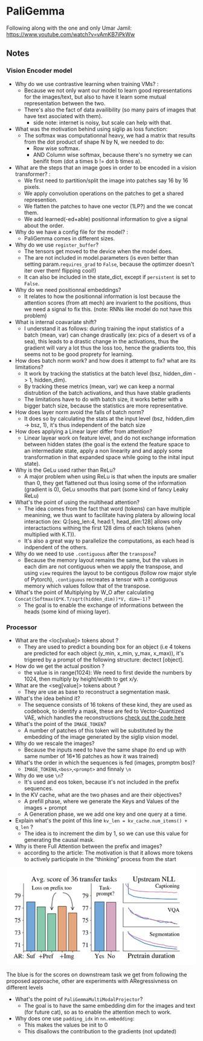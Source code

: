 # PaliGemma

Following along with the one and only Umar Jamil: https://www.youtube.com/watch?v=vAmKB7iPkWw

## Notes

### Vision Encoder model

- Why do we use contrastive learning when training VMs? :
  - Because we not only want our model to learn good representations for the images/text, but also to have it learn some mutual representation between the two.
  - There's also the fact of data availibility (so many pairs of images that have text asociated with them).
    - side note: internet is noisy, but scale can help with that.
- What was the motivation behind using siglip as loss function:
  - The softmax was computationnal heavy, we had a matrix that results from the dot product of shape N by N, we needed to do:
    - Row wise softmax.
    - AND Column wise softmax, because there's no symetry we can benifit from (dot a times b != dot b times a).
- What are the steps that an image goes in order to be encoded in a vision transformer? :
  - We first need to partition/split the image into patches say 16 by 16 pixels.
  - We apply convolution operations on the patches to get a shared represention.
  - We flatten the patches to have one vector (1LP?) and the we concat them.
  - We add learned(-ed+able) positionnal information to give a signal about the order.
- Why do we have a config file for the model? :
  - PaliGemma comes in different sizes.
- Why do we use `register_buffer`?
  - The tensors get moved to the device when the model does.
  - The are not included in model.parameters (is even better than setting param.`requires_grad` to `False`, because the optimzer doesn't iter over them! flipping cool!)
  - It can also be included in the state_dict, except if `persistent` is set to `False`.
- Why do we need positionnal embeddings?
  - It relates to how the positionnal information is lost because the attention scores (from att mech) are invarient to the positions, thus we need a signal to fix this. (note: RNNs like model do not have this problem)
- What is internal coavariate shift?
  - I understand it as follows: during training the input statistics of a batch (mean, var) can change drastically (ex: pics of a desert vs of a sea), this leads to a drastic change in the activations, thus the gradient will vary a lot thus the loss too, hence the gradients too, this seems not to be good proprety for learning.
- How does batch norm work? and how does it attempt to fix? what are its limitations?
  - It work by tracking the statistics at the batch level (bsz, hidden_dim -> 1, hidden_dim).
  - By tracking these metrics (mean, var) we can keep a normal distrubtion of the batch activations, and thus have stable gradients
  - The limitations have to do with batch size, it works better with a bigger batch size, because the statistics are more representative.
- How does layer norm avoid the falls of batch norm?
  - It does so by calculating the stats at the input level (bsz, hidden_dim -> bsz, 1), it's thus independent of the batch size
- How does applying a Linear layer differ from attention?
  - Linear layear work on feature level, and do not exchange information between hidden states (the goal is the extend the feature space to an intermediate state, apply a non linearity and and apply some transformation in that expanded space while going to the inital input state).
- Why is the GeLu used rather than ReLu?
  - A major problem when using ReLu is that when the inputs are smaller than 0, they get flattened out thus losing some of the information (gradient is 0), GeLu smooths that part (some kind of fancy Leaky ReLu)
- What's the point of using the multihead attention?
  - The idea comes from the fact that word (tokens) can have multiple meanining, we thus want to facilitate having platera by allowing local interaction (ex: Q:[seq_len:4, head:1, head_dim:128] allows only interactactions withing the first 128 dims of each tokens (when multiplied with K.T)).
  - It's also a great way to parallelize the computations, as each head is indpendent of the others.
- Why do we need to use `.contiguous` after the `transpose`?
  - Because the memory layout remains the same, but the values in each dim are not contiguous when we apply the transpose, and using `view` requires the layout to be contigous (follow row major style of Pytorch), `.contiguous`  recreates a tensor with a contiguous memory which values follow that of the transpose.
- What's the point of Multiplying by W_O after calculating `Concat(Softmax(Q*K.T/sqrt(hidden_dim))*V, dim=-1)`?
  - The goal is to enable the exchange of informations between the heads (some kind of mixing layer).

### Processor

- What are the <loc[value]> tokens about ?
  - They are used to predict a bounding box for an object (i.e 4 tokens are predicted for each object (y_min, x_min, y_max, x_max)), it's trigered by a prompt of the following structure: dectect [object].
- How do we get the actual position ?
  - the value is in range(1024): We need to first devide the numbers by 1024, then multiply by height/width to get x/y.
- What are the <seg[value]> tokens about ?
  - They are use as base to reconstruct a segmentation mask.
- What's the idea behind it?
  - The sequence consists of 16 tokens of these kind, they are used as codebook, to identify a mask, these are fed to Vector-Quantized VAE, which handles the reconstructions [check out the code here](https://huggingface.co/spaces/big-vision/paligemma/blob/main/paligemma_parse.py)
- What's the point of the `IMAGE_TOKEN`?
  - A number of patches of this token will be substituted by the embedding of the image generated by the siglip vision model.
- Why do we rescale the images?
  - Because the inputs need to have the same shape (to end up with same number of 16*16 patches as how it was trained)
- What's the order in which the sequences is fed (images, promptm bos)?
  - `IMAGE_TOKEN`s,`<bos>`,`<prompt>` and finnaly `\n`
- Why do we use `\n`?
  - It's used and eos token, because it's not included in the prefix sequences.
- In the KV cache, what are the two phases and are their objectives?
  - A prefill phase, where we generate the Keys and Values of the images + prompt
  - A Generation phase, we we add one key and one query at a time.
- Explain what's the point of this line `kv_len = kv_cache.num_items() + q_len` ?
  - The idea is to increment the dim by 1, so we can use this value for generating the causal mask.
- Why is there Full Attention between the prefix and images?
  - according to the article: The motivation is that it allows more tokens to actively participate in the “thinking” process from the start

![alt text](image.png)

The blue is for the scores on downstream task we get from following the proposed approache, other are experiments with ARegressivness on different levels

- What's the point of `PaliGemmaMultiModalProjector`?
  - The goal is to have the same embedding dim for the images and text (for future cat), so as to enable the attention mech to work.
- Why does one use `padding_idx` in  `nn.embedding`:
  - This makes the values be init to 0
  - This disallows the contribution to the gradients (not updated)

